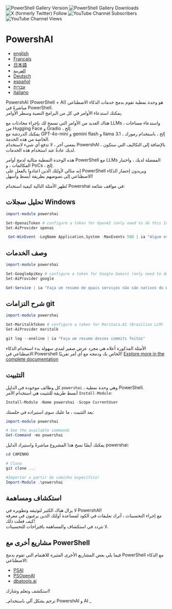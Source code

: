 ﻿![PowerShell Gallery Version](https://img.shields.io/powershellgallery/v/powershai)
![PowerShell Gallery Downloads](https://img.shields.io/powershellgallery/dt/powershai)
![X (formerly Twitter) Follow](https://img.shields.io/twitter/follow/iatalking)
![YouTube Channel Subscribers](https://img.shields.io/youtube/channel/subscribers/UCtNVhWslzx_yjbIX8JIYang)
![YouTube Channel Views](https://img.shields.io/youtube/channel/views/UCtNVhWslzx_yjbIX8JIYang)


# PowershAI

* [english](/docs/en-US/START-README.md)
* [Français](/docs/fr-FR/START-README.md)
* [日本語](/docs/ja-JP/START-README.md)
* [العربية](/docs/ar-SA/START-README.md)
* [Deutsch](/docs/de-DE/START-README.md)
* [español](/docs/es-ES/START-README.md)
* [עברית](/docs/he-IL/START-README.md)
* [italiano](/docs/it-IT/START-README.md)

PowershAI (PowerShell + AI) هو وحدة نمطية تقوم بدمج خدمات الذكاء الاصطناعي مباشرةً في PowerShell.  
يمكنك استدعاء الأوامر في كل من البرامج النصية وسطر الأوامر.  

هناك العديد من الأوامر التي تسمح لك بإجراء محادثات مع LLMs ، واستدعاء مساحات من Hugging Face و Gradio ، إلخ.  
يمكنك الدردشة مع GPT-4o-mini و gemini flash و llama 3.1 ، إلخ ، باستخدام رموزك الخاصة من هذه الخدمة.  
بمعنى آخر ، لا تدفع أي شيء لاستخدام PowershAI ، بالإضافة إلى التكاليف التي ستكون لديك عادةً عند استخدام هذه الخدمات.  

هذه الوحدة النمطية مثالية لدمج أوامر PowerShell مع LLMs المفضلة لديك ، واختبار المكالمات ، و PoCs ، إلخ.  
إنه مثالي لأولئك الذين اعتادوا بالفعل على PowerShell ويريدون إحضار الذكاء الاصطناعي إلى نصوصهم بطريقة أبسط وأسهل!

تُظهر الأمثلة التالية كيفية استخدام Powershai في مواقف شائعة:

## تحليل سجلات Windows 
```powershell 
import-module powershai 

Set-OpenaiToken # configure a token for OpenAI (only need to do this 1x)
Set-AiProvider openai 

 Get-WinEvent -LogName Application,System -MaxEvents 500 | ia "Algum evento importante?"
```

## وصف الخدمات 
```powershell 
import-module powershai 

Set-GoogleApiKey # configure a token for Google Gemini (only need to do this 1x)
Set-AiProvider google

Get-Service | ia "Faça um resumo de quais serviços não são nativos do Windows e podem representar um risco"
```

## شرح التزامات git 
```powershell 
import-module powershai 

Set-MaritalkToken # configure a token for Maritaca.AI (Brazilian LLM)
Set-AiProvider maritalk

git log --oneline | ia "Faça um resumo desses commits feitos"
```


الأمثلة المذكورة أعلاه هي مجرد عرض صغير لمدى سهولة بدء استخدام الذكاء الاصطناعي في Powershell الخاص بك ودمجه مع أي أمر تقريبًا!
[Explore more in the complete documentation](/docs/ar-SA)

## التثبيت

كل وظائف موجودة في الدليل `powershai` ، وهي وحدة نمطية PowerShell.  
أبسط طريقة للتثبيت هي استخدام الأمر `Install-Module`:

```powershell
Install-Module -Name powershai -Scope CurrentUser
```

بعد التثبيت ، ما عليك سوى استيراده في جلستك:

```powershell
import-module powershai

# See the available commands
Get-Command -mo powershai
```

يمكنك أيضًا نسخ هذا المشروع مباشرةً واستيراد الدليل powershai:

```powershell
cd CAMINHO

# Clona
git clone ...

#Importar a partir do caminho específico!
Import-Module .\powershai
```

## استكشاف ومساهمة

لا يزال هناك الكثير لتوثيقه وتطويره في PowershAI!  
مع إجراء التحسينات ، أترك تعليقات في الكود لمساعدة أولئك الذين يرغبون في معرفة كيف فعلت ذلك!  
لا تتردد في استكشاف والمساهمة باقتراحات للتحسينات.

## مشاريع أخرى مع PowerShell

فيما يلي بعض المشاريع الأخرى المثيرة للاهتمام التي تقوم بدمج PowerShell مع الذكاء الاصطناعي:

- [PSAI](https://github.com/dfinke/PSAI)
- [PSOpenAI](https://github.com/mkht/PSOpenAI)
- [dbatools.ai](https://github.com/potatoqualitee/dbatools.ai)

استكشف وتعلم وشارك!




<!--PowershaiAiDocBlockStart-->
_ترجم بشكل آلي باستخدام PowershAI و AI 
_
<!--PowershaiAiDocBlockEnd-->
